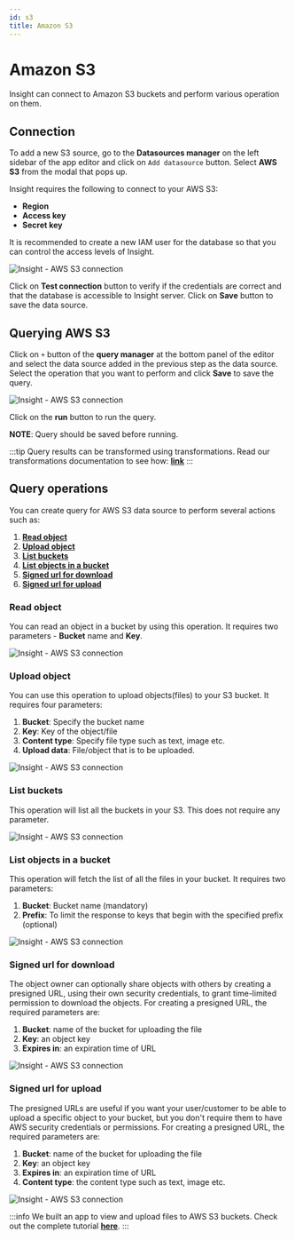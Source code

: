 ```yaml
---
id: s3
title: Amazon S3
---
```


# Amazon S3

Insight can connect to Amazon S3 buckets and perform various operation on them.

## Connection

To add a new S3 source, go to the **Datasources manager** on the left sidebar of the app editor and click on `Add datasource` button. Select **AWS S3** from the modal that pops up.

Insight requires the following to connect to your AWS S3:

- **Region**
- **Access key**
- **Secret key**

It is recommended to create a new IAM user for the database so that you can control the access levels of Insight.

<div style={{textAlign: 'center'}}>

![Insight - AWS S3 connection](/_images/insight2/datasource-reference/aws-s3/aws-s3-modal.png)

</div>

Click on **Test connection** button to verify if the credentials are correct and that the database is accessible to Insight server. Click on **Save** button to save the data source.

## Querying AWS S3

Click on `+` button of the **query manager** at the bottom panel of the editor and select the data source added in the previous step as the data source. Select the operation that you want to perform and click **Save** to save the query.

<div style={{textAlign: 'center'}}>

![Insight - AWS S3 connection](/_images/insight2/datasource-reference/aws-s3/aws-s3-query.png)

</div>

Click on the **run** button to run the query.

**NOTE**: Query should be saved before running.

:::tip
Query results can be transformed using transformations. Read our transformations documentation to see how: **[link](/docs/tutorial/transformations)**
:::

## Query operations

You can create query for AWS S3 data source to perform several actions such as:
  1. **[Read object](/docs/data-sources/s3#read-object)**
  2. **[Upload object](/docs/data-sources/s3#upload-object)**
  3. **[List buckets](/docs/data-sources/s3#list-buckets)**
  4. **[List objects in a bucket](/docs/data-sources/s3#list-objects-in-a-bucket)**
  5. **[Signed url for download](/docs/data-sources/s3#signed-url-for-download)**
  6. **[Signed url for upload](/docs/data-sources/s3#signed-url-for-upload)**

### Read object

You can read an object in a bucket by using this operation. It requires two parameters - **Bucket** name and **Key**.

<div style={{textAlign: 'center'}}>

![Insight - AWS S3 connection](/_images/insight2/datasource-reference/aws-s3/read-object.png)

</div>

### Upload object

You can use this operation to upload objects(files) to your S3 bucket. It requires four parameters:
  1. **Bucket**: Specify the bucket name
  2. **Key**: Key of the object/file
  3. **Content type**: Specify file type such as text, image etc.
  4. **Upload data**: File/object that is to be uploaded.

<div style={{textAlign: 'center'}}>

![Insight - AWS S3 connection](/_images/insight2/datasource-reference/aws-s3/upload-object.png)

</div>

### List buckets

This operation will list all the buckets in your S3. This does not require any parameter.

<div style={{textAlign: 'center'}}>

![Insight - AWS S3 connection](/_images/insight2/datasource-reference/aws-s3/list-buckets.png)

</div>

###  List objects in a bucket

This operation will fetch the list of all the files in your bucket. It requires two parameters:
  1. **Bucket**: Bucket name (mandatory)
  2. **Prefix**: To limit the response to keys that begin with the specified prefix (optional)

<div style={{textAlign: 'center'}}>

![Insight - AWS S3 connection](/_images/insight2/datasource-reference/aws-s3/list-objects.png)

</div>

### Signed url for download

The object owner can optionally share objects with others by creating a presigned URL, using their own security credentials, to grant time-limited permission to download the objects. For creating a presigned URL, the required parameters are:
  1. **Bucket**: name of the bucket for uploading the file
  2. **Key**: an object key
  3. **Expires in**: an expiration time of URL

<div style={{textAlign: 'center'}}>

![Insight - AWS S3 connection](/_images/insight2/datasource-reference/aws-s3/signed-download.png)

</div>

### Signed url for upload

The presigned URLs are useful if you want your user/customer to be able to upload a specific object to your bucket, but you don't require them to have AWS security credentials or permissions. For creating a presigned URL, the required parameters are:
  1. **Bucket**: name of the bucket for uploading the file
  2. **Key**: an object key
  3. **Expires in**: an expiration time of URL
  4. **Content type**: the content type such as text, image etc.

<div style={{textAlign: 'center'}}>

![Insight - AWS S3 connection](/_images/insight2/datasource-reference/aws-s3/signed-upload.png)

</div>

:::info
We built an app to view and upload files to AWS S3 buckets. Check out the complete tutorial **[here](https://blog.tooljet.com/building-an-app-to-view-and-upload-files-in-aws-s3-bucket/)**.
:::
